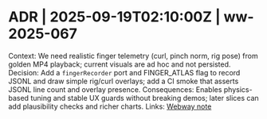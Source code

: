 # ADR | 2025-09-19T02:10:00Z | ww-2025-067

Context: We need realistic finger telemetry (curl, pinch norm, rig pose) from golden MP4 playback; current visuals are ad hoc and not persisted.
Decision: Add a `fingerRecorder` port and FINGER_ATLAS flag to record JSONL and draw simple rig/curl overlays; add a CI smoke that asserts JSONL line count and overlay presence.
Consequences: Enables physics-based tuning and stable UX guards without breaking demos; later slices can add plausibility checks and richer charts.
Links: [Webway note](../../../../scaffolds/webway_ww-2025-067_finger_rich_telem_atlas.md)
